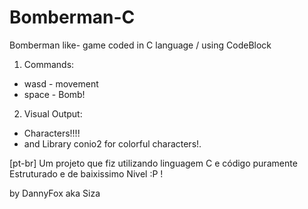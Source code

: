 # Bomberman-C
Bomberman like- game coded in C language / using CodeBlock

1. Commands:
- wasd - movement
- space - Bomb!

2. Visual Output:
- Characters!!!!
- and Library conio2 for colorful characters!.

[pt-br] Um projeto que fiz utilizando linguagem C e código puramente Estruturado e de baixissimo Nivel :P !

by DannyFox aka Siza
